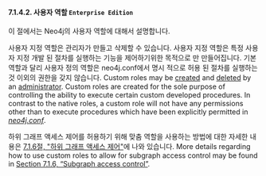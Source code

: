 #### 7.1.4.2. 사용자 역할 <code>Enterprise Edition</code>

<div class="abstract">
	<p>이 절에서는 Neo4j의 사용자 역할에 대해서 설명합니다. 
	</p>
</div>

사용자 지정 역할은 관리자가 만들고 삭제할 수 있습니다. 사용자 지정 역할은 특정 사용자 지정 개발 된 절차를 실행하는 기능을 제어하기위한 목적으로 만 만들어집니다. 기본 역할과 달리 사용자 정의 역할은 neo4j.conf에서 명시 적으로 허용 된 절차를 실행하는 것 이외의 권한을 갖지 않습니다.
Custom roles may be [created](/security/authentication-authorization/native-user-role-management/procedures.html/#user-roles-create-role) and [deleted](/security/authentication-authorization/native-user-role-management/procedures.html/#user-roles-delete-role) by an [administrator](/security/authentication-authorization/terminology.html/#term-administrator). Custom roles are created for the sole purpose of controlling the ability to execute certain custom developed procedures. In contrast to the native roles, a custom role will not have any permissions other than to execute procedures which have been explicitly permitted in [*neo4j.conf*](/configuration/file-locations.html).

하위 그래프 액세스 제어를 허용하기 위해 맞춤 역할을 사용하는 방법에 대한 자세한 내용은 [7.1.6절, "하위 그래프 액세스 제어"](/security/authentication-authorization/subgraph-access-control.html)에 나와 있습니다.
More details regarding how to use custom roles to allow for subgraph access control may be found in [Section 7.1.6, “Subgraph access control”](/security/authentication-authorization/subgraph-access-control/). 